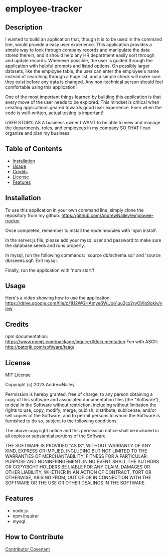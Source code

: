 # employee-tracker

## Description

I wanted to build an application that, though it is to be used in the command line, would provide a easy user experience. This application provides a simple way to look through company records and manipulate the data stored therein, and it should help any HR department easily sort through and update records. Whenever possible, the user is guided through the application with helpful prompts and listed options. On possibly larger datasets, like the employee table, the user can enter the employee's name instead of searching through a huge list, and a simple check will make sure they exist before any data is changed. Any non-technical person should feel comfortable using this application!

One of the most important things learned by building this application is that every move of the user needs to be explored. This mindset is critical when creating applications geared towards good user experience. Even when the code is well-written, actual testing is important! 

USER STORY:
AS A business owner
I WANT to be able to view and manage the departments, roles, and employees in my company
SO THAT I can organize and plan my business


## Table of Contents 

- [Installation](#installation)
- [Usage](#usage)
- [Credits](#credits)
- [License](#license)
- [Features](#features)



## Installation

To use this application in your own command line, simply clone the repository from my github: https://github.com/AndrewNalley/employee-tracker

Once completed, remember to install the node modules with 'npm install'.

In the server.js file, please add your mysql user and password to make sure the database seeds and runs properly.

In mysql, run the following commands: 'source db/schema.sql' and 'source db/seeds.sql'. Exit mysql.

Finally, run the application with 'npm start'!


## Usage

Here's a video showing how to use the application:
https://drive.google.com/file/d/1U2WGHAmye6WUoo1uu2cx2ryOVIo9gkiy/view


## Credits

npm documentation: https://www.npmjs.com/package/inquirer#documentation
Fun with ASCII: http://patorjk.com/software/taag/

## License

MIT License

Copyright (c) 2023 AndrewNalley

Permission is hereby granted, free of charge, to any person obtaining a copy
of this software and associated documentation files (the "Software"), to deal
in the Software without restriction, including without limitation the rights
to use, copy, modify, merge, publish, distribute, sublicense, and/or sell
copies of the Software, and to permit persons to whom the Software is
furnished to do so, subject to the following conditions:

The above copyright notice and this permission notice shall be included in all
copies or substantial portions of the Software.

THE SOFTWARE IS PROVIDED "AS IS", WITHOUT WARRANTY OF ANY KIND, EXPRESS OR
IMPLIED, INCLUDING BUT NOT LIMITED TO THE WARRANTIES OF MERCHANTABILITY,
FITNESS FOR A PARTICULAR PURPOSE AND NONINFRINGEMENT. IN NO EVENT SHALL THE
AUTHORS OR COPYRIGHT HOLDERS BE LIABLE FOR ANY CLAIM, DAMAGES OR OTHER
LIABILITY, WHETHER IN AN ACTION OF CONTRACT, TORT OR OTHERWISE, ARISING FROM,
OUT OF OR IN CONNECTION WITH THE SOFTWARE OR THE USE OR OTHER DEALINGS IN THE
SOFTWARE.


## Features

- node.js
- npm inquirer
- mysql

## How to Contribute

[Contributor Covenant](https://www.contributor-covenant.org/)

